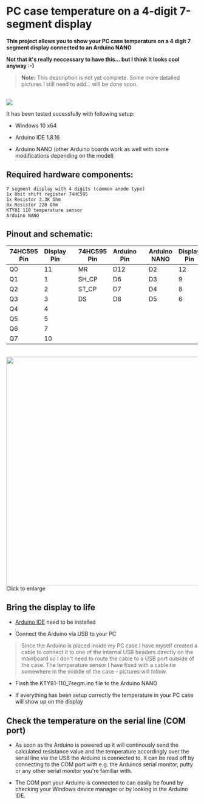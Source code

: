 # PC case temperature on a 4-digit 7-segment display
**This project allows you to show your PC case temperature on a 4 digit 7 segment display connected to an Arduino NANO**

**Not that it's really neccessary to have this... but I think it looks cool anyway :-)**

> **Note:** This description is not yet complete. Some more detailed pictures I still need to add... will be done soon.

</br>
<img src="https://i.imgur.com/EwXUg77.png">

It has been tested sucessfully with following setup:

* Windows 10 x64

* Arduino IDE 1.8.16

* Arduino NANO (other Arduino boards work as well with some modifications depending on the model)

## Required hardware components:

    7 segment display with 4 digits (common anode type)
    1x 8bit shift register 74HC595
    1x Resistor 3.3K Ohm
    8x Resistor 220 Ohm
    KTY81 110 temperature sensor
    Arduino NANO
      
## Pinout and schematic:

|74HC595 Pin |Display Pin |  |74HC595 Pin |Arduino Pin  |  |Arduino NANO|Display Pin|   |KTY81-110 Pin|Arduino Pin|
|------------|------------|--|------------|-------------|--|------------|-----------|---|-------------|-----------|        
|Q0          |11          |  |MR	  |D12          |  |D2          |12         |   |1            |A1         |       
|Q1          |1           |  |SH_CP       |D6           |  |D3          |9          |   |2            |5V         |       
|Q2          |2           |  |ST_CP       |D7           |  |D4          |8          |   |             |           |       
|Q3          |3           |  |DS	  |D8           |  |D5          |6          |   |             |           |       
|Q4          |4           |  |            |             |  |            |           |   |             |           |       
|Q5          |5           |  |            |             |  |            |           |   |             |           |       
|Q6          |7           |  |            |             |  |            |           |   |             |           |       
|Q7          |10          |  |            |             |  |            |           |   |             |           |
	    
</br>
<img src="https://i.imgur.com/jWa8qOf.png" width="600">
Click to enlarge

## Bring the display to life

* [Arduino IDE](https://www.arduino.cc/en/software) need to be installed

* Connect the Arduino via USB to your PC
> Since the Arduino is placed inside my PC case I have myself created a cable to connect it to one of the internal USB headers directly on the mainboard so I don't need to route the cable to a USB port outside of the case. The temperature sensor I have fixed with a cable tie somewhere in the middle of the case - pictures will follow.

* Flash the KTY81-110_7segm.ino file to the Arduino NANO

* If everything has been setup correctly the temperature in your PC case will show up on the display

## Check the temperature on the serial line (COM port)

* As soon as the Arduino is powered up it will continously send the calculated resistance value and the temperature accordingly over the serial line via the USB the Arduino is connected to. It can be read off by connecting to the COM port with e.g. the Arduinos serial monitor, putty or any other serial monitor you're familiar with.
      
* The COM port your Arduino is connected to can easily be found by checking your Windows device manager or by looking in the Arduino IDE.
  
</br>
